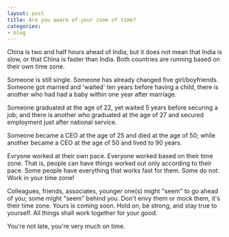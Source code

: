 ```yaml
---
layout: post
title: Are you aware of your zone of time? 
categories:
- blog
---
```


China is two and half hours ahead of India, but it does not mean that India is slow, or that
China is faster than India. Both countries are running based on their own time zone.

Someone is still single. Someone has already changed five girl/boyfriends. 
Someone got married and 'waited' ten years before having a child, there is another who had had a baby within one year after marriage.

Someone graduated at the age of 22, yet waited 5 years before securing a job; 
and there is another who graduated at the age of 27 and secured employment just after national service.

Someone became a CEO at the age of 25 and died at the age of 50;
while another became a CEO at the age of 50 and lived to 90 years.

Evryone worked at their own pace. Everyone worked based on their time zone. 
That is, people can have things worked out only according to their pace. 
Some people have everything that works fast for them. Some do not.
Work in your time zone!

Colleagues, friends, associates, younger one(s) might "seem" to go ahead of you; some might "seem" behind you. 
Don't envy them or mock them, it's their time zone. 
Yours is coming soon. Hold on, be strong, and stay true to yourself. 
All things shall work together for your good. 

You’re not late, you're very much on time.

